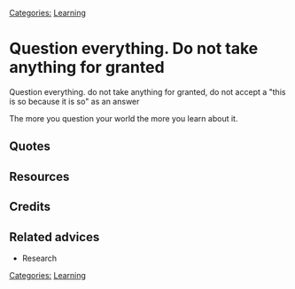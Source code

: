 [Categories:](../Categories/index.md) [Learning](../Categories/Learning.md)
# Question everything. Do not take anything for granted

Question everything. do not take anything for granted, do not accept a "this is so because it is so" as an answer


The more you question your world the more you learn about it.
## Quotes

## Resources

## Credits

## Related advices

- Research

[Categories:](../Categories/index.md) [Learning](../Categories/Learning.md)